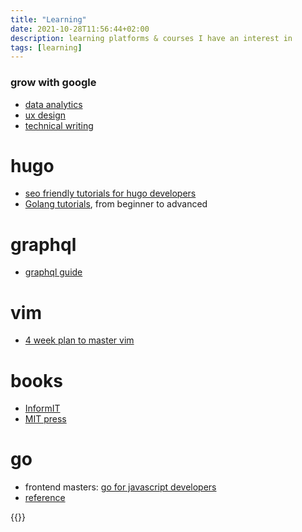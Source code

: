 ```yaml
---
title: "Learning"
date: 2021-10-28T11:56:44+02:00
description: learning platforms & courses I have an interest in
tags: [learning]
---
```


### grow with google
- [data analytics](https://grow.google/dataanalytics/#?modal_active=none)
- [ux design](https://grow.google/uxdesign/#?modal_active=none)
- [technical writing](https://developers.google.com/tech-writing/overview)

# hugo
- [seo friendly tutorials for hugo developers](https://moonbooth.com/)
- [Golang tutorials](https://tutorialedge.net/course/golang/), from beginner to advanced

# graphql
- [graphql guide](https://graphql.guide/)

# vim
- [4 week plan to master vim](https://peterxjang.com/blog/how-to-learn-vim-a-four-week-plan.html)

# books
- [InformIT](https://www.informit.com/)
- [MIT press](https://mitpress.mit.edu/topics/computer-science)

# go
- frontend masters: [go for javascript developers](https://frontendmasters.com/courses/go-for-js-devs/)
- [reference](https://www.golangprograms.com/golang-package-examples.html)

{{<youtube SonwZ6MF5BE>}}